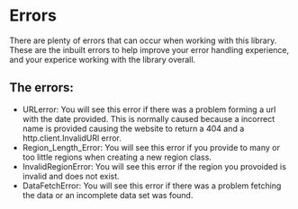Errors
===
There are plenty of errors that can occur when working with this library. These are the inbuilt errors to help improve your error handling experience, and your experice working with the library overall.

## The errors:
- URLerror: You will see this error if there was a problem forming a url with the date provided. This is normally caused because a incorrect name is provided causing the website to return a 404 and a http.client.InvalidURl error.
- Region_Length_Error: You will see this error if you provide to many or too little regions when creating a new region class.
- InvalidRegionError: You will see this error if the region you provoided is invalid and does not exist.
- DataFetchError: You will see this error if there was a problem fetching the data or an incomplete data set was found.
